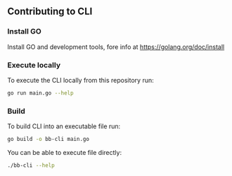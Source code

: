 ## Contributing to CLI

### Install GO

Install GO and development tools, fore info at https://golang.org/doc/install

### Execute locally

To execute the CLI locally from this repository run:
```bash
go run main.go --help
```

### Build

To build CLI into an executable file run:
```bash
go build -o bb-cli main.go
```

You can be able to execute file directly:
```bash
./bb-cli --help
```
